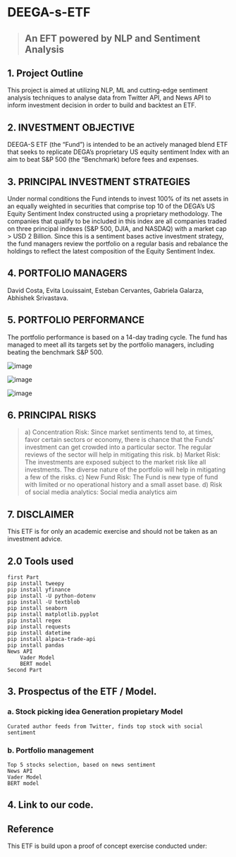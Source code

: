 # DEEGA-s-ETF


> ## An EFT powered by NLP and Sentiment Analysis ##

## 1. Project Outline ##

This project is aimed at utilizing NLP, ML and cutting-edge sentiment analysis techniques to analyse data from Twitter API, and News API to inform investment decision in order to build and backtest an ETF.
		
## 2. INVESTMENT OBJECTIVE ## 
DEEGA-S ETF (the “Fund”) is intended to be an actively managed blend ETF that seeks to replicate DEGA’s proprietary US equity sentiment Index with an aim to beat S&P 500 (the “Benchmark) before fees and expenses.

## 3. PRINCIPAL INVESTMENT STRATEGIES ##
Under normal conditions the Fund intends to invest 100% of its net assets in an equally weighted in securities that comprise top 10 of the DEGA’s US Equity Sentiment Index constructed using a proprietary methodology. The companies that qualify to be included in this index are all companies traded on three principal indexes (S&P 500, DJIA, and NASDAQ) with a market cap > USD 2 Billion. Since this is a sentiment bases active investment strategy, the fund managers review the portfolio on a regular basis and rebalance the holdings to reflect the latest composition of the Equity Sentiment Index.

## 4. PORTFOLIO MANAGERS ##
David Costa, Evita Louissaint, Esteban Cervantes, Gabriela Galarza, Abhishek Srivastava. 

## 5. PORTFOLIO PERFORMANCE ##

The portfolio performance is based on a 14-day trading cycle. The fund has managed to meet all its targets set by the portfolio managers, including beating the benchmark S&P 500. 
                       
![image](https://user-images.githubusercontent.com/34671710/115123185-ef5b3500-9f89-11eb-8671-acd18ee50f14.png)

![image](https://user-images.githubusercontent.com/34671710/115123309-67c1f600-9f8a-11eb-95f8-973d93f867e3.png)

![image](https://user-images.githubusercontent.com/34671710/115123318-74464e80-9f8a-11eb-8e08-f7bb6689e555.png)

  
## 6. PRINCIPAL RISKS ##
> a)	Concentration Risk: Since market sentiments tend to, at times, favor certain sectors or economy, there is chance that the Funds’ investment can get crowded into a particular sector. The regular reviews of the sector will help in mitigating this risk.
> b)	Market Risk: The investments are exposed subject to the market risk like all investments. The diverse nature of the portfolio will help in mitigating a few of the risks.
> c)	New Fund Risk: The Fund is new type of fund with limited or no operational history and a small asset base. 
> d)	Risk of social media analytics: Social media analytics aim 


## 7. DISCLAIMER ##

This ETF is for only an academic exercise and should not be taken as an investment advice.  



## 2.0 Tools used

```
first Part
pip install tweepy
pip install yfinance 
pip install -U python-dotenv
pip install -U textblob
pip install seaborn
pip install matplotlib.pyplot
pip install regex
pip install requests
pip install datetime
pip install alpaca-trade-api
pip install pandas
News API
	Vader Model
	BERT model
Second Part

```
## 3. Prospectus of the ETF / Model.
### a. Stock picking idea Generation propietary Model
	Curated author feeds from Twitter, finds top stock with social sentiment

### b. Portfolio management
	Top 5 stocks selection, based on news sentiment 
	News API
	Vader Model
	BERT model


## 4. Link to our code.




## Reference ##
This ETF is build upon a proof of concept exercise conducted under: 
